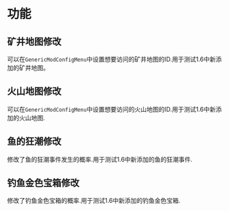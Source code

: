 # 功能

## 矿井地图修改

可以在`GenericModConfigMenu`中设置想要访问的矿井地图的ID.用于测试1.6中新添加的矿井地图。

## 火山地图修改

可以在`GenericModConfigMenu`中设置想要访问的火山地图的ID.用于测试1.6中新添加的火山地图.

## 鱼的狂潮修改

修改了鱼的狂潮事件发生的概率.用于测试1.6中新添加的鱼的狂潮事件.

## 钓鱼金色宝箱修改

修改了钓鱼金色宝箱的概率.用于测试1.6中新添加的钓鱼金色宝箱.